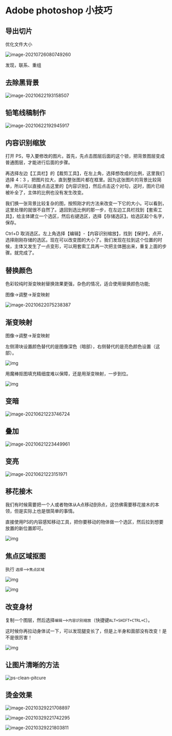 # Adobe photoshop 小技巧

## 导出切片

优化文件大小

![image-20210726080749260](adobe-photoshop.assets/image-20210726080749260.png)

发现，联系、重组

## 去除黑背景

![image-20210622193158507](adobe-photoshop.assets/image-20210622193158507.png)

## 铅笔线稿制作

![image-20210622192945917](adobe-photoshop.assets/image-20210622192945917.png)

## 内容识别缩放

打开 PS，导入要修改的图片。首先，先点击图层后面的这个锁，把背景图层变成普通图层，才能进行后面的步骤。

再选择左边【工具栏】的【裁剪工具】，在左上角，选择想改成的比例，这里我们选择 4：3 ，把图片拉大，直到整张图片都在框里。因为这张图片的背景比较简单，所以可以直接点击这里的【内容识别】，然后点击这个对勾，这时，图片已经被补全了，主体的比例也没有发生改变。

我们换一张背景比较复杂的图，按照刚才的方法来改变一下它的大小。可以看到，这里处理的就很不自然了。退回到选比例的那一步，在左边工具栏找到【套索工具】，给主体建立一个选区，然后右键选区，选择【存储选区】。给选区起个名字，保存。

Ctrl+D 取消选区。左上角选择【编辑】-【内容识别缩放】，找到【保护】，点开，选择刚刚存储的选区。现在可以改变图的大小了。我们发现在拉到这个位置的时候，主体又发生了一点变形，可以用套索工具再一次把主体圈出来，重复上面的步骤。就完成了。

## 替换颜色

色彩较纯时渐变映射替换效果更强，杂色的情况，适合使用替换颜色功能;

图像->调整->渐变映射

![image-20210622075238387](adobe-photoshop.assets/image-20210622075238387.png)

## 渐变映射

图像->调整->渐变映射

左侧滑块设置颜色替代的是图像深色（暗部），右侧替代的是亮色颜色设置（这部）。

![img](adobe-photoshop.assets/64f67ee4626f87fe961065b6ecf8ba15_720w.jpg)

用魔棒抠图填充精细度难以保障，还是用渐变映射，一步到位。

![img](adobe-photoshop.assets/4a3715f1649a0e0f214cf66a16e58a5d_720w.jpg)

## 变暗

![image-20210621223746724](adobe-photoshop.assets/image-20210621223746724.png)

## 叠加

![image-20210621223449961](adobe-photoshop.assets/image-20210621223449961.png)

## 变亮

![image-20210621223151971](adobe-photoshop.assets/image-20210621223151971.png)

## 移花接木

我们有时候需要把一个人或者物体从A点移动到B点，这仿佛需要移花接木的本领，但是实际上也是很简单的事情。

直接使用PS的内容感知移动工具，把你要移动的物体做一个选区，然后拉到想要放置的新位置即可。

![img](adobe-photoshop.assets/91bffc418e5dad038498c332bd7f6722_1440w.jpg)

## 焦点区域抠图

执行 `选择`—>`焦点区域`

![img](adobe-photoshop.assets/v2-43d74b3b0d9910922bbbc836d48f21e8_1440w.jpg)

![img](adobe-photoshop.assets/v2-db1a03208c9f4189fcc0ae77fe735d7c_1440w.jpg)

## 改变身材

复制一个图层，然后选择`编辑`—>`内容识别缩放`（快捷键`ALT+SHIFT+CTRL+C`）。

这时候你再拉动身体试一下，可以发现腿变长了，但是上半身和面部没有改变！是不是很厉害！

![img](adobe-photoshop.assets/b6dd4fdfea577a8bd71d1645f6ede8c1_1440w.jpg)

## 让图片清晰的方法

![ps-clean-pitcure](adobe-photoshop.assets/ps-clean-pitcure.jpg)

## 烫金效果

![image-20210329221708897](adobe-photoshop.assets/image-20210329221708897.png)

![image-20210329221742295](adobe-photoshop.assets/image-20210329221742295.png)

![image-20210329221803811](adobe-photoshop.assets/image-20210329221803811.png)
